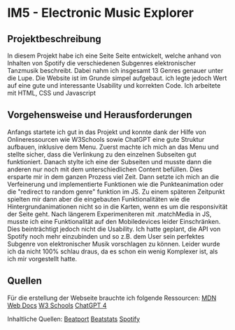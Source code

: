 # IM5 - Electronic Music Explorer

## Projektbeschreibung
In diesem Projekt habe ich eine Seite Seite entwickelt, welche anhand von Inhalten von Spotify die verschiedenen Subgenres elektronischer Tanzmusik beschreibt. Dabei nahm ich insgesamt 13 Genres genauer unter die Lupe. Die Website ist im Grunde simpel aufgebaut. ich legte jedoch Wert auf eine gute und interessante Usability und korrekten Code. Ich arbeitete mit HTML, CSS und Javascript

## Vorgehensweise und Herausforderungen
Anfangs startete ich gut in das Projekt und konnte dank der Hilfe von Onlineressourcen wie W3Schools sowie ChatGPT eine gute Struktur aufbauen, inklusive dem Menu. Zuerst machte ich mich an das Menu und stellte sicher, dass die Verlinkung zu den einzelnen Subseiten gut funktioniert. Danach stylte ich eine der Subseiten und musste dann die anderen nur noch mit dem unterschiedlichen Content befüllen. Dies ersparte mir in dem ganzen Prozess viel Zeit. Dann setzte ich mich an die Verfeinerung und implementierte Funktionen wie die Punkteanimation oder die "redirect to random genre" funktion im JS. Zu einem späteren Zeitpunkt spielten mir dann aber die eingebauten Funktionalitäten wie die Hintergrundanimationen nicht so in die Karten, wenn es um die responsivität der Seite geht. Nach längerem Experimeniteren mit .matchMedia in JS, musste ich eine Funktionalität auf den Mobiledevices leider Einschränken. Dies beinträchtigt jedoch nicht die Usability. Ich hatte geplant, die API von Spotify noch mehr einzubinden und so z.B. dem User sein perfektes Subgenre von elektronischer Musik vorschlagen zu können. Leider wurde ich da nicht 100% schlau draus, da es schon ein wenig Komplexer ist, als ich mir vorgestellt hatte.

## Quellen
Für die erstellung der Webseite brauchte ich folgende Ressourcen:
[MDN Web Docs](https://developer.mozilla.org/en-US/)
[W3 Schools](https://www.w3schools.com/)
[ChatGPT 4](https://chat.openai.com/)

Inhaltliche Quellen:
[Beatport](https://www.beatport.com/)
[Beatstats](https://www.beatstats.com/top10/home/list)
[Spotify](https://open.spotify.com/intl-de)